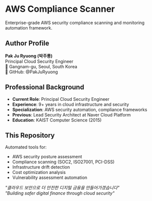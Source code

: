 # AWS Compliance Scanner

Enterprise-grade AWS security compliance scanning and monitoring automation framework.

## Author Profile
**Pak Ju Ryuong (박주룡)**  
Principal Cloud Security Engineer  
📍 Gangnam-gu, Seoul, South Korea  
💼 GitHub: @PakJuRyuong  

## Professional Background
- **Current Role**: Principal Cloud Security Engineer
- **Experience**: 9+ years in cloud infrastructure and security
- **Specialization**: AWS security automation, compliance frameworks
- **Previous**: Lead Security Architect at Naver Cloud Platform
- **Education**: KAIST Computer Science (2015)

## This Repository
Automated tools for:
- AWS security posture assessment
- Compliance scanning (SOC2, ISO27001, PCI-DSS)
- Infrastructure drift detection  
- Cost optimization analysis
- Vulnerability assessment automation

*"클라우드 보안으로 더 안전한 디지털 금융을 만들어가겠습니다"*  
*"Building safer digital finance through cloud security"*
